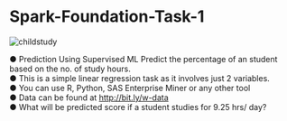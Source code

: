 # Spark-Foundation-Task-1<br/>
![childstudy](https://user-images.githubusercontent.com/28175329/128610124-1237b52e-6335-42cd-b464-6fe59a73bffd.jpg)



● Prediction Using Supervised ML Predict the percentage of an student based on the no. of study hours.<br/>
● This is a simple linear regression task as it involves just 2 variables.<br/>
● You can use R, Python, SAS Enterprise Miner or any other tool <br/>
● Data can be found at http://bit.ly/w-data <br />
● What will be predicted score if a student studies for 9.25 hrs/ day?<br/>

